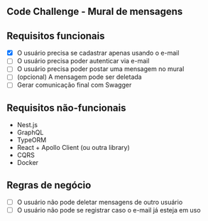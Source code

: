 ## Code Challenge - Mural de mensagens

## Requisitos funcionais

- [x] O usuário precisa se cadastrar apenas usando o e-mail
- [ ] O usuário precisa poder autenticar via e-mail
- [ ] O usuário precisa poder postar uma mensagem no mural
- [ ] (opcional) A mensagem pode ser deletada
- [ ] Gerar comunicação final com Swagger

## Requisitos não-funcionais
- Nest.js
- GraphQL
- TypeORM
- React + Apollo Client (ou outra library)
- CQRS
- Docker
 
## Regras de negócio
- [ ] O usuário não pode deletar mensagens de outro usuário
- [ ] O usuário não pode se registrar caso o e-mail já esteja em uso